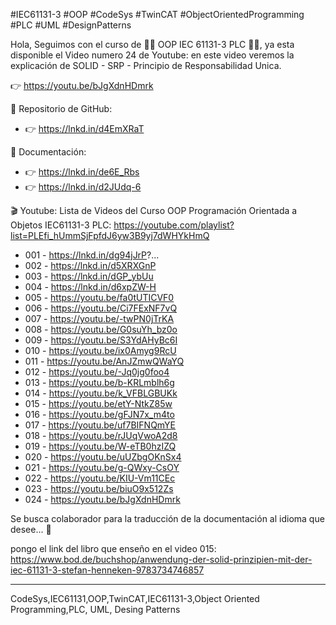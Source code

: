 #IEC61131-3 #OOP #CodeSys #TwinCAT #ObjectOrientedProgramming #PLC #UML #DesignPatterns

Hola,
Seguimos con el curso de 👩‍💻 OOP IEC 61131-3 PLC 👨‍💻,
ya esta disponible el Video numero 24 de Youtube:
en este video veremos la explicación de SOLID - SRP - Principio de Responsabilidad Unica.

👉 https://youtu.be/bJgXdnHDmrk

🐙 Repositorio de GitHub:
- 👉 https://lnkd.in/d4EmXRaT

📖 Documentación:
- 👉 https://lnkd.in/de6E_Rbs
- 👉 https://lnkd.in/d2JUdq-6

🎬 Youtube:
Lista de Videos del Curso OOP Programación Orientada a Objetos IEC61131-3 PLC:
https://youtube.com/playlist?list=PLEfi_hUmmSjFpfdJ6yw3B9yj7dWHYkHmQ
- 001 - https://lnkd.in/dg94jJrP?...
- 002 - https://lnkd.in/d5XRXGnP
- 003 - https://lnkd.in/dGP_ybUu
- 004 - https://lnkd.in/d6xpZW-H
- 005 - https://youtu.be/fa0tUTICVF0
- 006 - https://youtu.be/Ci7FExNF7vQ
- 007 - https://youtu.be/-twPN0jTrKA
- 008 - https://youtu.be/G0suYh_bz0o
- 009 - https://youtu.be/S3YdAHyBc6I
- 010 - https://youtu.be/ix0Amyg9RcU
- 011 - https://youtu.be/AnJZmwQWaYQ
- 012 - https://youtu.be/-Jq0jg0foo4
- 013 - https://youtu.be/b-KRLmblh6g
- 014 - https://youtu.be/k_VFBLGBUKk
- 015 - https://youtu.be/etY-NtkZ85w
- 016 - https://youtu.be/gFJN7x_m4to
- 017 - https://youtu.be/uf7BIFNQmYE
- 018 - https://youtu.be/rJUqVwoA2d8
- 019 - https://youtu.be/W-eTB0hzIZQ
- 020 - https://youtu.be/uUZbgOKnSx4
- 021 - https://youtu.be/g-QWxy-CsOY
- 022 - https://youtu.be/KIU-Vm11CEc
- 023 - https://youtu.be/biuO9x512Zs
- 024 - https://youtu.be/bJgXdnHDmrk

Se busca colaborador para la traducción de la documentación al idioma que desee... 👀

pongo el link del libro que enseño en el video 015:
https://www.bod.de/buchshop/anwendung-der-solid-prinzipien-mit-der-iec-61131-3-stefan-henneken-9783734746857
***
CodeSys,IEC61131,OOP,TwinCAT,IEC61131-3,Object Oriented Programming,PLC, UML, Desing Patterns